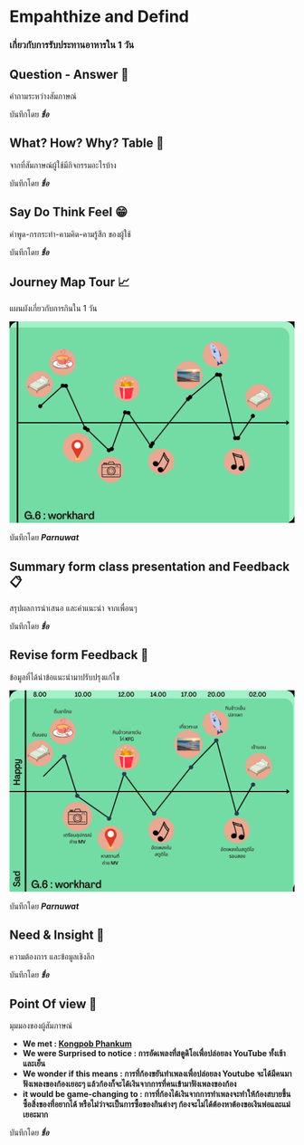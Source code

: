 # Empahthize and Defind 
### เกี่ยวกับการรับประทานอาหารใน 1 วัน

## Question - Answer :mag_right:
 คำถามระหว่างสัมภาษณ์
>
บันทึกโดย **_ชื่อ_**

## What? How? Why? Table :date:
 จากที่สัมภาษณ์ผู้ใช้มีกิจกรรมอะไรบ้าง
>
บันทึกโดย **_ชื่อ_**

## Say Do Think Feel :grin:
 คำพูด-กรกระทำ-คามคิด-คามรู้สึก ของผู้ใช้

บันทึกโดย **_ชื่อ_**

## Journey Map Tour :chart_with_upwards_trend:
 แผนผังเกี่ยวกับการกินใน 1 วัน

![Journeymaptour](/Work2/png/journey_map1.jpg)

บันทึกโดย **_Parnuwat_**

## Summary form class presentation and Feedback :clipboard:
 สรุปผลการนำเสนอ และคำแนะนำ จากเพื่อนๆ

บันทึกโดย **_ชื่อ_**

## Revise form Feedback :notebook:
 ข้อมูลที่ได้นำข้อแนะนำมาปรับปรุงแก้ไข
 
 ![Journeymapedit](/Work2/png/journey_map2.jpg)

บันทึกโดย **_Parnuwat_**

## Need & Insight :pushpin:
 ความต้องการ และข้อมูลเชิงลึก

บันทึกโดย **_ชื่อ_**

## Point Of view :santa:
 มุมมองของผู้สัมภาษณ์
- **We met : [Kongpob Phankum](https://www.instagram.com/kongpobpk_/)**
- **We were Surprised to notice : การอัดเพลงที่สตูดิโอเพื่อปล่อยลง YouTube ทั้งเช้าและเย็น**
- **We wonder if this means : การที่ก้องขยันทำเพลงเพื่อปล่อยลง Youtube จะได้มีคนมาฟังเพลงของก้องเยอะๆ แล้วก้องก็จะได้เงินจากการที่คนเข้ามาฟังเพลงของก้อง**
- **it would be game-changing to : การที่ก้องได้เงินจากการทำเพลงจะทำให้ก้องสบายขึ้น ซื้อสิ่งของที่อยากได้ หรือไม่ว่าจะเป็นการซื้อของกินต่างๆ  ก้องจะไม่ได้ต้องหาต้องขอเงินพ่อและแม่เยอะมาก**

บันทึกโดย **_ชื่อ_**
